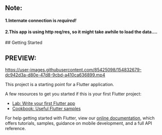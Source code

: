 <h2>Note:</h2>
<h4>1.Internate connection is <i>required!</i></h4>
<h4>2.This app is using http req/res, so it might take awhile to load the data....</h4>
## Getting Started
  <h2>PREVIEW:</h2>
  
  

https://user-images.githubusercontent.com/85425098/154832679-dc942d3a-d80e-47d8-9cbd-a410ca636899.mp4


  
This project is a starting point for a Flutter application.

A few resources to get you started if this is your first Flutter project:

- [Lab: Write your first Flutter app](https://flutter.dev/docs/get-started/codelab)
- [Cookbook: Useful Flutter samples](https://flutter.dev/docs/cookbook)

For help getting started with Flutter, view our
[online documentation](https://flutter.dev/docs), which offers tutorials,
samples, guidance on mobile development, and a full API reference.
